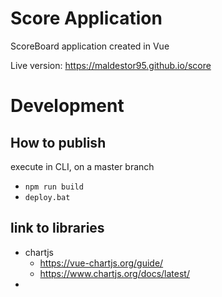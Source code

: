 # Score Application
ScoreBoard  application created in Vue

Live version: https://maldestor95.github.io/score

# Development
## How to publish
execute in CLI, on a master branch
* `npm run build`
* `deploy.bat`


## link to libraries
* chartjs
  * https://vue-chartjs.org/guide/
  * https://www.chartjs.org/docs/latest/
* 